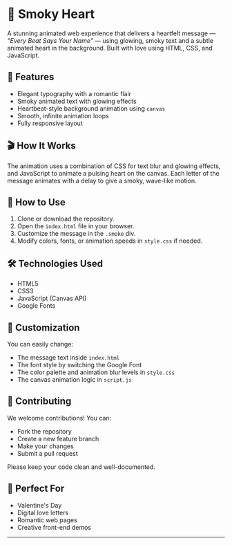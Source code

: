 # 💖 Smoky Heart

A stunning animated web experience that delivers a heartfelt message — *"Every Beat Says Your Name"* — using glowing, smoky text and a subtle animated heart in the background. Built with love using HTML, CSS, and JavaScript.

## 🌟 Features

- Elegant typography with a romantic flair  
- Smoky animated text with glowing effects  
- Heartbeat-style background animation using `canvas`  
- Smooth, infinite animation loops  
- Fully responsive layout

## 🎬 How It Works

The animation uses a combination of CSS for text blur and glowing effects, and JavaScript to animate a pulsing heart on the canvas. Each letter of the message animates with a delay to give a smoky, wave-like motion.

## 🔧 How to Use

1. Clone or download the repository.  
2. Open the `index.html` file in your browser.  
3. Customize the message in the `.smoke` div.  
4. Modify colors, fonts, or animation speeds in `style.css` if needed.

## 🛠️ Technologies Used

- HTML5  
- CSS3  
- JavaScript (Canvas API)  
- Google Fonts

## 📝 Customization

You can easily change:
- The message text inside `index.html`
- The font style by switching the Google Font
- The color palette and animation blur levels in `style.css`
- The canvas animation logic in `script.js`

## 🤝 Contributing

We welcome contributions! You can:
- Fork the repository  
- Create a new feature branch  
- Make your changes  
- Submit a pull request  

Please keep your code clean and well-documented.

## 💌 Perfect For

- Valentine's Day  
- Digital love letters  
- Romantic web pages  
- Creative front-end demos

---

